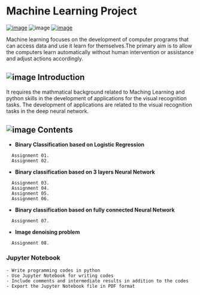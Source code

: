 # Machine Learning Project
[![image](https://img.shields.io/badge/Language-Python3.7.0-yellow)](https://www.python.org/downloads/release/python-370/) 
![image](https://img.shields.io/badge/Library-Pytorch%201.3.1-orange) 
[![image](https://img.shields.io/badge/Tool-Jupyter%20Notebook-red)](https://jupyter.org/)

Machine learning focuses on the development of computer programs that can access data and use it learn for themselves.The primary aim is to allow the computers learn automatically without human intervention or assistance and adjust actions accordingly.
   


## ![image](https://user-images.githubusercontent.com/42762236/72217620-ddfbcf80-3573-11ea-81ee-99e554b80511.png) Introduction
It requires the mathmatical background related to Maching Learning and python skills in the development of applications for the visual recognition tasks. The development of applications are related to the visual recognition tasks in the deep neural network.

## ![image](https://user-images.githubusercontent.com/42762236/72217967-8ad84b80-3578-11ea-8bc2-e8e63ca59cdd.png) Contents
- __Binary Classification based on Logistic Regression__
```
  Assignment 01.
  Assignment 02.
```
- __Binary classification based on 3 layers Neural Network__
```
  Assignment 03.
  Assignment 04.
  Assignment 05.
  Assignment 06.
```
- __Binary classification based on fully connected Neural Network__
```
  Assignment 07.
```
- __Image denoising problem__
```
  Assignment 08.
```


###  Jupyter Notebook

```console
- Write programming codes in python
- Use Jupyter Notebook for writing codes
- Include comments and intermediate results in addition to the codes
- Export the Jupyter Notebook file in PDF format
```











